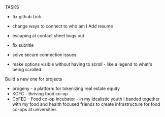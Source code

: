 

TASKS 

* fix github Link
* change ways to connect to who am I 
    Add resume  

* escaping at contact sheet bugs out

* fix subtitle

* solve secure connection issues
* make options visible without having to scroll - like a legend to what's being scrolled

Build a new one for projects

* progeny - a platform for tokenizing real estate equity 
* KCFC - thriving food co-op
* CoFED - Food co-op incubator - in my idealistic youth I banded together with my food and health focused friends to create infrastructure for food co-ops at universities. 

